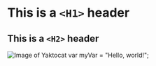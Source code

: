 # This is a `<H1>` header
##  This is a `<H2>` header
![Image of Yaktocat](https://octodex.github.com/images/yaktocat.png)
var myVar = "Hello, world!";

